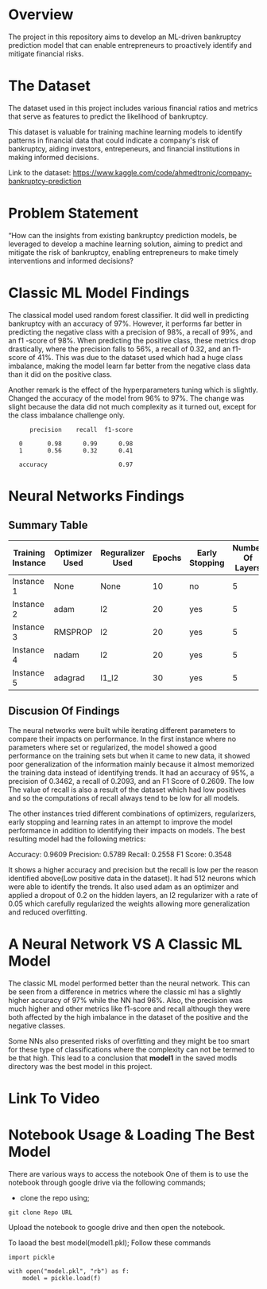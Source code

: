 # Overview
The project in this repository aims to develop an ML-driven bankruptcy prediction model that can enable entrepreneurs to proactively identify and mitigate financial risks.

# The Dataset
The dataset used in this project includes various financial ratios and metrics that serve as features to predict the likelihood of bankruptcy.

This dataset is valuable for training machine learning models to identify patterns in financial data that could indicate a company's risk of bankruptcy, aiding investors, entrepeneurs, and financial institutions in making informed decisions.

Link to the dataset: https://www.kaggle.com/code/ahmedtronic/company-bankruptcy-prediction

# Problem Statement
“How can the insights from existing bankruptcy prediction models, be leveraged to develop a machine learning solution, aiming to predict and mitigate the risk of bankruptcy, enabling entrepreneurs to make timely interventions and informed decisions?


# Classic ML Model Findings
The classical model used random forest classifier. It did well in predicting bankruptcy with an accuracy of 97%. However, it performs far better in predicting the negative class with a precision of 98%, a recall of 99%, and an f1 -score of 98%. When predicting the positive class, these metrics drop drastically, where the precision falls to 56%, a recall of 0.32, and an f1-score of 41%. This was due to the dataset used which had a huge class imbalance, making the model learn far better from the negative class data than it did on the positive class.

Another remark is the effect of the hyperparameters tuning which is slightly. Changed the accuracy of the model from 96% to 97%. The change was slight because the data did not much complexity as it turned out, except for the class imbalance challenge only.

          precision    recall  f1-score 

       0       0.98      0.99      0.98 
       1       0.56      0.32      0.41 

       accuracy                    0.97      

# Neural Networks Findings
## Summary Table

| Training Instance  | Optimizer Used  | Reguralizer Used  | Epochs  | Early Stopping  | Number Of Layers  | Learning Rate  |Accuracy  | Recall  | F1 Score | Precision|
|--------            |--------         |--------           |-------- |--------         |--------           |--------        |--------  |-------- |--------  |--------  |
| Instance 1         | None            | None              | 10      | no              | 5                 | Default        | 95%      | 0.18    | 0.25     | 0.25     |
| Instance 2         | adam            | l2                | 20      | yes             | 5                 | 0.0005         | 96%      | 0.25    | 0.35     | 0.57     |
| Instance 3         | RMSPROP         | l2                | 20      | yes             | 5                 | 0.0001         | 95%      | 0.11    | 0.19     | 0.62     |
| Instance 4         | nadam           | l2                | 20      | yes             | 5                 | 0.0002         | 96%      | 0.13    | 0.23     | 0.66     |
| Instance 5         | adagrad         | l1_l2             | 30      | yes             | 5                 | 0.001          | 95%      | 0.06    | 0.12     | 0.75     |


## Discusion Of Findings
The neural networks were built while iterating different parameters to compare their impacts on performance. In the first instance where no parameters where set or regularized, the model showed a good performance on the training sets but when it came to new data, it showed poor generalization of the information mainly because it almost memorized the training data instead of identifying trends. It had an accuracy of 95%, a precision of 0.3462, a recall of 0.2093, and an F1 Score of 0.2609. The low The value of recall is also a result of the dataset which had low positives and so the computations of recall always tend to be low for all models.


The other instances tried different combinations of optimizers, regularizers, early stopping and learning rates in an attempt to improve the model performance in addition to identifying their impacts on models. The best resulting model had the following metrics:


Accuracy: 0.9609
Precision: 0.5789
Recall: 0.2558
F1 Score: 0.3548


It shows a higher accuracy and precision but the recall is low per the reason identified above(Low positive data in the dataset). It had 512 neurons which were able to identify the trends. It also used adam as an optimizer and applied a dropout of 0.2 on the hidden layers, an l2 regularizer with a rate of 0.05 which carefully regularized the weights allowing more generalization and reduced overfitting.

# A Neural Network VS A Classic ML Model
The classic ML model performed better than the neural network. This can be seen from a difference in metrics where the classic ml has a slightly higher accuracy of 97% while the NN had 96%. Also, the precision was much higher and other metrics like f1-score and recall although they were both affected by the high imbalance in the dataset of the positive and the negative classes.

Some NNs also presented risks of overfitting and they might be too smart for these type of classifications where the complexity can not be termed to be that high.
This lead to a conclusion that **model1** in the saved modls directory was the best model in this project.

# Link To Video


# Notebook Usage & Loading The Best Model
There are various ways to access the notebook
One of them is to use the notebook through google drive via the following commands;
- clone the repo using;
```
git clone Repo URL
```
Upload the notebook to google drive and then open the notebook. 

To laoad the best model(model1.pkl);
Follow these commands
```
import pickle
```
```
with open("model.pkl", "rb") as f:
    model = pickle.load(f)

```